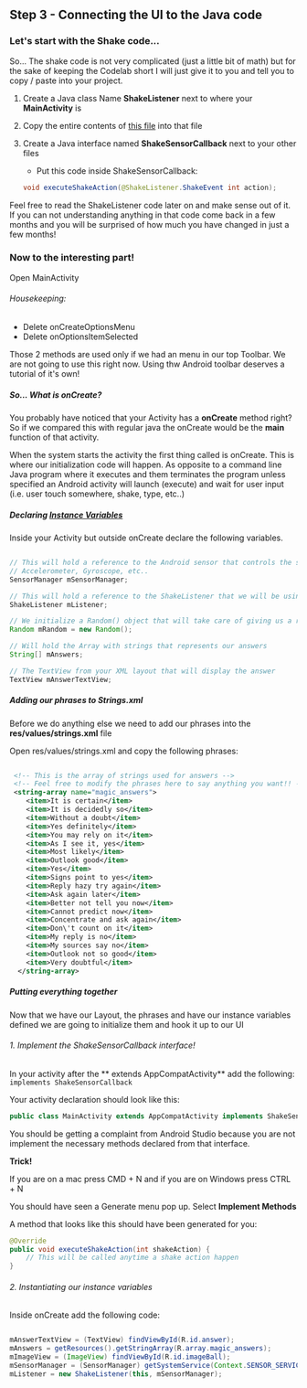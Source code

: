 ## Step 3 - Connecting the UI to the Java code

### Let's start with the Shake code...

So... The shake code is not very complicated (just a little bit of math) but for the sake of keeping the Codelab short I will just give it to you and tell you to copy / paste into your project.

1. Create a Java class Name **ShakeListener** next to where your **MainActivity** is
2. Copy the entire contents of [this file]() into that file
3. Create a Java interface named **ShakeSensorCallback** next to your other files
    * Put this code inside ShakeSensorCallback:

    ```java
    void executeShakeAction(@ShakeListener.ShakeEvent int action);
    ```

Feel free to read the ShakeListener code later on and make sense out of it. If you can not understanding anything in that code come back in a few months and you will be surprised of how much you have changed in just a few months!

### Now to the interesting part!

Open MainActivity

###### Housekeeping:

* Delete onCreateOptionsMenu
* Delete onOptionsItemSelected

Those 2 methods are used only if we had an menu in our top Toolbar. We are not going to use this right now. Using thw Android toolbar deserves a tutorial of it's own!

##### So... What is onCreate?

You probably have noticed that your Activity has a **onCreate** method right? So if we compared this with regular java the onCreate would be the **main** function of that activity.

When the system starts the activity the first thing called is onCreate. This is where our initialization code will happen.
As opposite to a command line Java program where it executes and them terminates the program unless specified an Android activity will launch (execute) and wait for user input (i.e. user touch somewhere, shake, type, etc..)

##### Declaring [Instance Variables](https://en.wikipedia.org/wiki/Instance_variable)

Inside your Activity but outside onCreate declare the following variables.

```java

// This will hold a reference to the Android sensor that controls the sensors such as
// Accelerometer, Gyroscope, etc..
SensorManager mSensorManager;

// This will hold a reference to the ShakeListener that we will be using to detect when a shake happens
ShakeListener mListener;

// We initialize a Random() object that will take care of giving us a random phrase
Random mRandom = new Random();

// Will hold the Array with strings that represents our answers
String[] mAnswers;

// The TextView from your XML layout that will display the answer
TextView mAnswerTextView;

```

##### Adding our phrases to Strings.xml

Before we do anything else we need to add our phrases into the **res/values/strings.xml** file

Open res/values/strings.xml and copy the following phrases:

```xml

 <!-- This is the array of strings used for answers -->
 <!-- Feel free to modify the phrases here to say anything you want!! -->
 <string-array name="magic_answers">
    <item>It is certain</item>
    <item>It is decidedly so</item>
    <item>Without a doubt</item>
    <item>Yes definitely</item>
    <item>You may rely on it</item>
    <item>As I see it, yes</item>
    <item>Most likely</item>
    <item>Outlook good</item>
    <item>Yes</item>
    <item>Signs point to yes</item>
    <item>Reply hazy try again</item>
    <item>Ask again later</item>
    <item>Better not tell you now</item>
    <item>Cannot predict now</item>
    <item>Concentrate and ask again</item>
    <item>Don\'t count on it</item>
    <item>My reply is no</item>
    <item>My sources say no</item>
    <item>Outlook not so good</item>
    <item>Very doubtful</item>
  </string-array>

```

##### Putting everything together

Now that we have our Layout, the phrases and have our instance variables defined we are going to initialize them and hook it up to our UI

###### 1. Implement the ShakeSensorCallback interface!

In your activity after the ** extends AppCompatActivity** add the following: ``` implements ShakeSensorCallback ```

Your activity declaration should look like this:

```java
public class MainActivity extends AppCompatActivity implements ShakeSensorCallback
```

You should be getting a complaint from Android Studio because you are not implement the necessary methods declared from that interface.

**Trick!**

If you are on a mac press CMD + N and if you are on Windows press CTRL + N

You should have seen a Generate menu pop up. Select **Implement Methods**

A method that looks like this should have been generated for you:

```java
@Override
public void executeShakeAction(int shakeAction) {
    // This will be called anytime a shake action happen
}
```

###### 2. Instantiating our instance variables

Inside onCreate add the following code:

```java

mAnswerTextView = (TextView) findViewById(R.id.answer);
mAnswers = getResources().getStringArray(R.array.magic_answers);
mImageView = (ImageView) findViewById(R.id.imageBall);
mSensorManager = (SensorManager) getSystemService(Context.SENSOR_SERVICE);
mListener = new ShakeListener(this, mSensorManager);

```